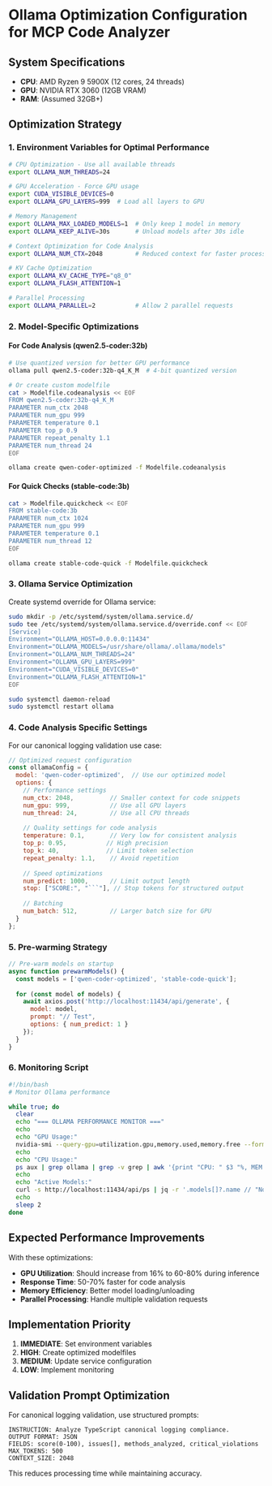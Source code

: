 # Ollama Optimization Configuration for MCP Code Analyzer

## System Specifications
- **CPU**: AMD Ryzen 9 5900X (12 cores, 24 threads)
- **GPU**: NVIDIA RTX 3060 (12GB VRAM)
- **RAM**: (Assumed 32GB+)

## Optimization Strategy

### 1. Environment Variables for Optimal Performance

```bash
# CPU Optimization - Use all available threads
export OLLAMA_NUM_THREADS=24

# GPU Acceleration - Force GPU usage
export CUDA_VISIBLE_DEVICES=0
export OLLAMA_GPU_LAYERS=999  # Load all layers to GPU

# Memory Management
export OLLAMA_MAX_LOADED_MODELS=1  # Only keep 1 model in memory
export OLLAMA_KEEP_ALIVE=30s       # Unload models after 30s idle

# Context Optimization for Code Analysis
export OLLAMA_NUM_CTX=2048         # Reduced context for faster processing

# KV Cache Optimization
export OLLAMA_KV_CACHE_TYPE="q8_0"
export OLLAMA_FLASH_ATTENTION=1

# Parallel Processing
export OLLAMA_PARALLEL=2           # Allow 2 parallel requests
```

### 2. Model-Specific Optimizations

#### For Code Analysis (qwen2.5-coder:32b)
```bash
# Use quantized version for better GPU performance
ollama pull qwen2.5-coder:32b-q4_K_M  # 4-bit quantized version

# Or create custom modelfile
cat > Modelfile.codeanalysis << EOF
FROM qwen2.5-coder:32b-q4_K_M
PARAMETER num_ctx 2048
PARAMETER num_gpu 999
PARAMETER temperature 0.1
PARAMETER top_p 0.9
PARAMETER repeat_penalty 1.1
PARAMETER num_thread 24
EOF

ollama create qwen-coder-optimized -f Modelfile.codeanalysis
```

#### For Quick Checks (stable-code:3b)
```bash
cat > Modelfile.quickcheck << EOF
FROM stable-code:3b
PARAMETER num_ctx 1024
PARAMETER num_gpu 999
PARAMETER temperature 0.1
PARAMETER num_thread 12
EOF

ollama create stable-code-quick -f Modelfile.quickcheck
```

### 3. Ollama Service Optimization

Create systemd override for Ollama service:
```bash
sudo mkdir -p /etc/systemd/system/ollama.service.d/
sudo tee /etc/systemd/system/ollama.service.d/override.conf << EOF
[Service]
Environment="OLLAMA_HOST=0.0.0.0:11434"
Environment="OLLAMA_MODELS=/usr/share/ollama/.ollama/models"
Environment="OLLAMA_NUM_THREADS=24"
Environment="OLLAMA_GPU_LAYERS=999"
Environment="CUDA_VISIBLE_DEVICES=0"
Environment="OLLAMA_FLASH_ATTENTION=1"
EOF

sudo systemctl daemon-reload
sudo systemctl restart ollama
```

### 4. Code Analysis Specific Settings

For our canonical logging validation use case:

```javascript
// Optimized request configuration
const ollamaConfig = {
  model: 'qwen-coder-optimized',  // Use our optimized model
  options: {
    // Performance settings
    num_ctx: 2048,          // Smaller context for code snippets
    num_gpu: 999,           // Use all GPU layers
    num_thread: 24,         // Use all CPU threads
    
    // Quality settings for code analysis
    temperature: 0.1,       // Very low for consistent analysis
    top_p: 0.95,           // High precision
    top_k: 40,             // Limit token selection
    repeat_penalty: 1.1,    // Avoid repetition
    
    // Speed optimizations
    num_predict: 1000,      // Limit output length
    stop: ["SCORE:", "```"], // Stop tokens for structured output
    
    // Batching
    num_batch: 512,         // Larger batch size for GPU
  }
};
```

### 5. Pre-warming Strategy

```javascript
// Pre-warm models on startup
async function prewarmModels() {
  const models = ['qwen-coder-optimized', 'stable-code-quick'];
  
  for (const model of models) {
    await axios.post('http://localhost:11434/api/generate', {
      model: model,
      prompt: "// Test",
      options: { num_predict: 1 }
    });
  }
}
```

### 6. Monitoring Script

```bash
#!/bin/bash
# Monitor Ollama performance

while true; do
  clear
  echo "=== OLLAMA PERFORMANCE MONITOR ==="
  echo
  echo "GPU Usage:"
  nvidia-smi --query-gpu=utilization.gpu,memory.used,memory.free --format=csv
  echo
  echo "CPU Usage:"
  ps aux | grep ollama | grep -v grep | awk '{print "CPU: " $3 "%, MEM: " $4 "%"}'
  echo
  echo "Active Models:"
  curl -s http://localhost:11434/api/ps | jq -r '.models[]?.name // "None"'
  echo
  sleep 2
done
```

## Expected Performance Improvements

With these optimizations:
- **GPU Utilization**: Should increase from 16% to 60-80% during inference
- **Response Time**: 50-70% faster for code analysis
- **Memory Efficiency**: Better model loading/unloading
- **Parallel Processing**: Handle multiple validation requests

## Implementation Priority

1. **IMMEDIATE**: Set environment variables
2. **HIGH**: Create optimized modelfiles
3. **MEDIUM**: Update service configuration
4. **LOW**: Implement monitoring

## Validation Prompt Optimization

For canonical logging validation, use structured prompts:

```
INSTRUCTION: Analyze TypeScript canonical logging compliance.
OUTPUT FORMAT: JSON
FIELDS: score(0-100), issues[], methods_analyzed, critical_violations
MAX_TOKENS: 500
CONTEXT_SIZE: 2048
```

This reduces processing time while maintaining accuracy.